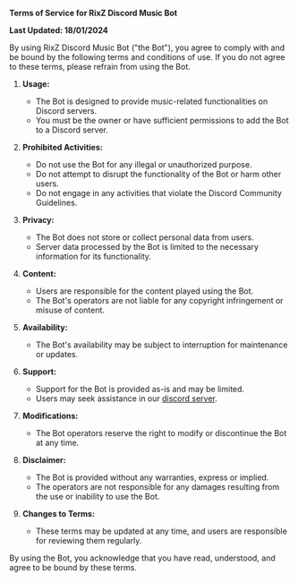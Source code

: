 **Terms of Service for RixZ Discord Music Bot**

**Last Updated: 18/01/2024**

By using RixZ Discord Music Bot ("the Bot"), you agree to comply with and be bound by the following terms and conditions of use. If you do not agree to these terms, please refrain from using the Bot.

1. **Usage:**
   - The Bot is designed to provide music-related functionalities on Discord servers.
   - You must be the owner or have sufficient permissions to add the Bot to a Discord server.

2. **Prohibited Activities:**
   - Do not use the Bot for any illegal or unauthorized purpose.
   - Do not attempt to disrupt the functionality of the Bot or harm other users.
   - Do not engage in any activities that violate the Discord Community Guidelines.

3. **Privacy:**
   - The Bot does not store or collect personal data from users.
   - Server data processed by the Bot is limited to the necessary information for its functionality.

4. **Content:**
   - Users are responsible for the content played using the Bot.
   - The Bot's operators are not liable for any copyright infringement or misuse of content.

5. **Availability:**
   - The Bot's availability may be subject to interruption for maintenance or updates.

6. **Support:**
   - Support for the Bot is provided as-is and may be limited.
   - Users may seek assistance in our [discord server](https://discord.gg/EJccHkYWFx).

7. **Modifications:**
   - The Bot operators reserve the right to modify or discontinue the Bot at any time.

8. **Disclaimer:**
   - The Bot is provided without any warranties, express or implied.
   - The operators are not responsible for any damages resulting from the use or inability to use the Bot.

9. **Changes to Terms:**
   - These terms may be updated at any time, and users are responsible for reviewing them regularly.

By using the Bot, you acknowledge that you have read, understood, and agree to be bound by these terms.
